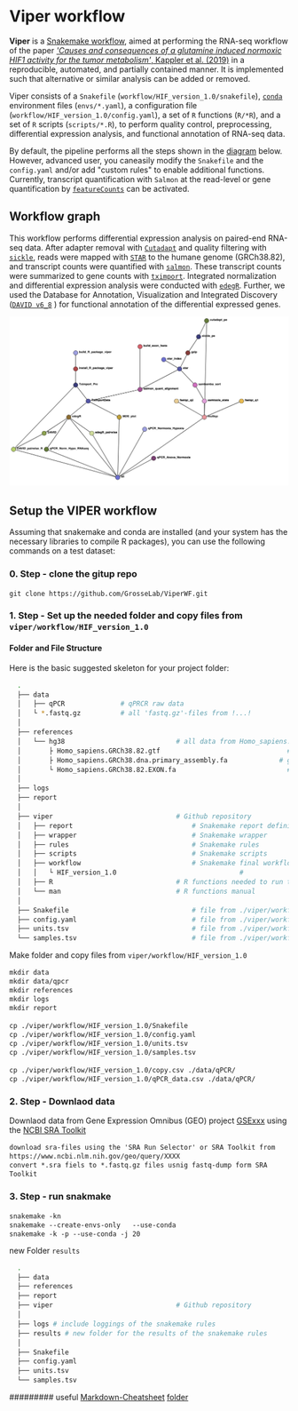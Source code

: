 # Viper workflow

**Viper** is a [Snakemake workflow](https://snakemake.readthedocs.io/en/stable/index.html), aimed at performing the RNA-seq workflow of the paper [*'Causes and consequences of a glutamine induced normoxic HIF1 activity for the tumor metabolism'*, Kappler et al. (2019)](https://github.com/GrosseLab/ViperWF) in a reproducible, automated, and partially contained manner. It is implemented such that alternative or similar analysis can be added or removed. 

Viper consists of a `Snakefile` (`workflow/HIF_version_1.0/snakefile`), [`conda`](https://conda.io/docs/) environment files (`envs/*.yaml`), a configuration file (`workflow/HIF_version_1.0/config.yaml`), a set of `R` functions (`R/*R`), and a set of `R` scripts (`scripts/*.R`), to perform quality control, preprocessing, differential expression analysis, and functional annotation of RNA-seq data.

By default, the pipeline performs all the steps shown in the [diagram](img/report_2019_03_14_salmonAlignment_visualization.png) below. However, advanced user, you caneasily modify the `Snakefile` and the `config.yaml` and/or add "custom rules" to enable additional functions. Currently, transcript quantification with `Salmon` at the read-level or gene quantification by [`featureCounts`](http://subread.sourceforge.net) can be activated.

## Workflow graph
This workflow performs differential expression analysis on paired-end RNA-seq data.
After adapter removal with [`Cutadapt`](http://cutadapt.readthedocs.io) and quality filtering with [`sickle`](https://github.com/najoshi/sickle), reads were mapped with [`STAR`](https://github.com/alexdobin/STAR) to the humane genome (GRCh38.82), and transcript counts were quantified with [`salmon`](https://github.com/COMBINE-lab/salmon). 
These transcript counts were summarized to gene counts with [`tximport`](https://github.com/mikelove/tximport). 
Integrated normalization and differential expression analysis were conducted with [`edegR`]( https://bioconductor.org/packages/release/bioc/html/edgeR.html). 
Further, we used the Database for Annotation, Visualization and Integrated Discovery ([`DAVID v6_8`](https://david.ncifcrf.gov/content.jsp?file=citation.html) ) for functional annotation of the differential expressed genes.

![DAG](img/report_2019_03_14_salmonAlignment_visualization.png)  



## Setup the VIPER workflow

Assuming that snakemake and conda are installed (and your system has the necessary libraries to compile R packages), you can use the following commands on a test dataset:

### 0. Step - clone the gitup repo
```
git clone https://github.com/GrosseLab/ViperWF.git
```

### 1. Step - Set up the needed folder and copy files from `viper/workflow/HIF_version_1.0`

#### Folder and File Structure 
Here is the basic suggested skeleton for your project folder:

```bash
  .
  ├── data
  │   ├── qPCR 	            # qPRCR raw data
  │   └ *.fastq.gz 	        # all 'fastq.gz'-files from !...!
  │
  ├── references
  │   └── hg38 	    				      # all data from Homo_sapiens.GRCh38.82
  │       ├ Homo_sapiens.GRCh38.82.gtf 	    				          # annotation
  │       ├ Homo_sapiens.GRCh38.dna.primary_assembly.fa 	        # genome sequence 
  │       └ Homo_sapiens.GRCh38.82.EXON.fa 	    				      # exon sequence of all transcript of GTF
  │	
  ├── logs
  ├── report
  │
  ├── viper 	    				      # Github repository 
  │   ├── report 	    				      # Snakemake report definition
  │   ├── wrapper 	    				      # Snakemake wrapper
  │   ├── rules 	    				      # Snakemake rules
  │   ├── scripts 	    				      # Snakemake scripts
  │   ├── workflow 	    				      # Snakemake final workflows
  │   │	  └ HIF_version_1.0 	    				      #
  │   ├── R 	    				      # R functions needed to run the analysis   
  │   └── man 	    				      # R functions manual
  │
  ├── Snakefile 	    				      # file from ./viper/workflow/HIF_version_1.0
  ├── config.yaml 	    				      # file from ./viper/workflow/HIF_version_1.0
  ├── units.tsv 	    				      # file from ./viper/workflow/HIF_version_1.0
  └── samples.tsv 	    				      # file from ./viper/workflow/HIF_version_1.0
```
Make folder and copy files from `viper/workflow/HIF_version_1.0`
```
mkdir data
mkdir data/qpcr
mkdir references
mkdir logs
mkdir report

cp ./viper/workflow/HIF_version_1.0/Snakefile
cp ./viper/workflow/HIF_version_1.0/config.yaml
cp ./viper/workflow/HIF_version_1.0/units.tsv
cp ./viper/workflow/HIF_version_1.0/samples.tsv

cp ./viper/workflow/HIF_version_1.0/copy.csv ./data/qPCR/
cp ./viper/workflow/HIF_version_1.0/qPCR_data.csv ./data/qPCR/
```

### 2. Step - Downlaod data 
Downlaod data from Gene Expression Omnibus (GEO) project [GSExxx](https://www.ncbi.nlm.nih.gov/geo/) using the [NCBI SRA Toolkit](https://trace.ncbi.nlm.nih.gov/Traces/sra/sra.cgi?view=software)
```
download sra-files using the 'SRA Run Selector' or SRA Toolkit from https://www.ncbi.nlm.nih.gov/geo/query/XXXX
convert *.sra fiels to *.fastq.gz files usnig fastq-dump form SRA Toolkit 
```

### 3. Step - run snakmake
```
snakemake -kn 
snakemake --create-envs-only   --use-conda
snakemake -k -p --use-conda -j 20
```

new Folder `results`
```bash
  .
  ├── data
  ├── references
  ├── report 
  ├── viper 	    				      # Github repository 
  │
  ├── logs # include loggings of the snakemake rules   
  ├── results # new folder for the results of the snakemake rules   
  │
  ├── Snakefile 	    				     
  ├── config.yaml 	    				     
  ├── units.tsv 	    				     
  └── samples.tsv 	    				     
```




######### useful
[Markdown-Cheatsheet](https://github.com/adam-p/markdown-here/wiki/Markdown-Cheatsheet)
[folder](https://github.com/aerobatic/markdown-content/blob/master/docs/directory-structure.md)






